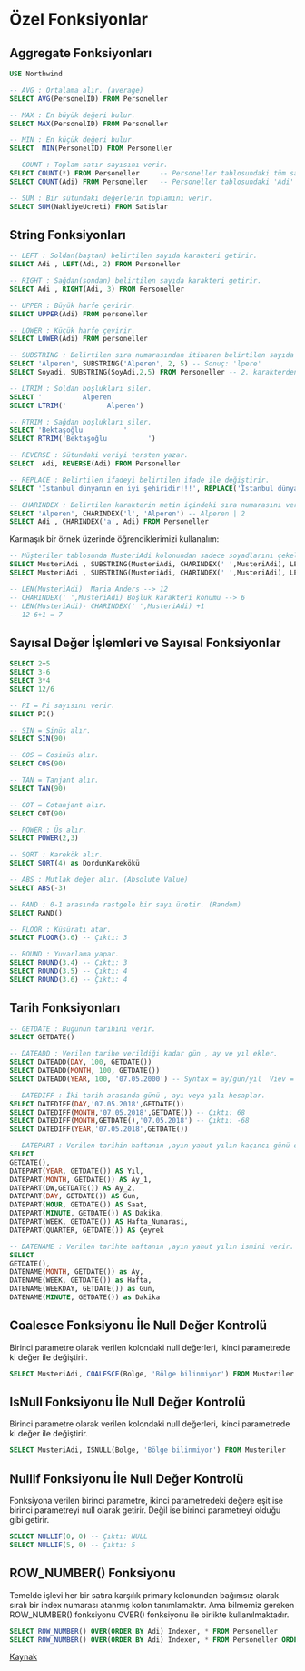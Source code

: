 # Özel Fonksiyonlar

## Aggregate Fonksiyonları

```sql
USE Northwind

-- AVG : Ortalama alır. (average)
SELECT AVG(PersonelID) FROM Personeller

-- MAX : En büyük değeri bulur.
SELECT MAX(PersonelID) FROM Personeller

-- MIN : En küçük değeri bulur.
SELECT  MIN(PersonelID) FROM Personeller

-- COUNT : Toplam satır sayısını verir.
SELECT COUNT(*) FROM Personeller     -- Personeller tablosundaki tüm satırların sayısını döndürecektir.
SELECT COUNT(Adi) FROM Personeller   -- Personeller tablosundaki 'Adi' sütununda null olmayan değerlerin sayısını döndürecektir.

-- SUM : Bir sütundaki değerlerin toplamını verir.
SELECT SUM(NakliyeUcreti) FROM Satislar
```

## String Fonksiyonları

```sql
-- LEFT : Soldan(baştan) belirtilen sayıda karakteri getirir.
SELECT Adi , LEFT(Adi, 2) FROM Personeller

-- RIGHT : Sağdan(sondan) belirtilen sayıda karakteri getirir.
SELECT Adi , RIGHT(Adi, 3) FROM Personeller

-- UPPER : Büyük harfe çevirir.
SELECT UPPER(Adi) FROM personeller

-- LOWER : Küçük harfe çevirir.
SELECT LOWER(Adi) FROM personeller

-- SUBSTRING : Belirtilen sıra numarasından itibaren belirtilen sayıda karakter getirir. Sıra numarası 1 den başlar.
SELECT 'Alperen', SUBSTRING('Alperen', 2, 5) -- Sonuç: 'lpere'
SELECT Soyadi, SUBSTRING(SoyAdi,2,5) FROM Personeller -- 2. karakterden itibaren 5 karakteri getirir

-- LTRIM : Soldan boşlukları siler.
SELECT '          Alperen'
SELECT LTRIM('          Alperen')

-- RTRIM : Sağdan boşlukları siler.
SELECT 'Bektaşoğlu          '
SELECT RTRIM('Bektaşoğlu          ')

-- REVERSE : Sütundaki veriyi tersten yazar.
SELECT	Adi, REVERSE(Adi) FROM Personeller

-- REPLACE : Belirtilen ifadeyi belirtilen ifade ile değiştirir.
SELECT 'İstanbul dünyanın en iyi şehiridir!!!', REPLACE('İstanbul dünyanın en iyi şehiridir!!!', 'İstanbul', 'İzmir')

-- CHARINDEX : Belirtilen karakterin metin içindeki sıra numarasını verir.
SELECT 'Alperen', CHARINDEX('l', 'Alperen') -- Alperen | 2
SELECT Adi , CHARINDEX('a', Adi) FROM Personeller
```

Karmaşık bir örnek üzerinde öğrendiklerimizi kullanalım:

```sql
-- Müşteriler tablosunda MusteriAdi kolonundan sadece soyadlarını çekelim.
SELECT MusteriAdi , SUBSTRING(MusteriAdi, CHARINDEX(' ',MusteriAdi), LEN(MusteriAdi)) FROM Musteriler
SELECT MusteriAdi , SUBSTRING(MusteriAdi, CHARINDEX(' ',MusteriAdi), LEN(MusteriAdi)- CHARINDEX(' ',MusteriAdi) +1) FROM Musteriler

-- LEN(MusteriAdi)  Maria Anders --> 12
-- CHARINDEX(' ',MusteriAdi) Boşluk karakteri konumu --> 6
-- LEN(MusteriAdi)- CHARINDEX(' ',MusteriAdi) +1
-- 12-6+1 = 7
```

## Sayısal Değer İşlemleri ve Sayısal Fonksiyonlar

```sql
SELECT 2+5
SELECT 3-6
SELECT 3*4
SELECT 12/6

-- PI = Pi sayısını verir.
SELECT PI()

-- SIN = Sinüs alır.
SELECT SIN(90)

-- COS = Cosinüs alır.
SELECT COS(90)

-- TAN = Tanjant alır.
SELECT TAN(90)

-- COT = Cotanjant alır.
SELECT COT(90)

-- POWER : Üs alır.
SELECT POWER(2,3)

-- SQRT : Karekök alır.
SELECT SQRT(4) as DordunKarekökü

-- ABS : Mutlak değer alır. (Absolute Value)
SELECT ABS(-3)

-- RAND : 0-1 arasında rastgele bir sayı üretir. (Random)
SELECT RAND()

-- FLOOR : Küsüratı atar.
SELECT FLOOR(3.6) -- Çıktı: 3

-- ROUND : Yuvarlama yapar.
SELECT ROUND(3.4) -- Çıktı: 3
SELECT ROUND(3.5) -- Çıktı: 4
SELECT ROUND(3.6) -- Çıktı: 4
```

## Tarih Fonksiyonları

```sql
-- GETDATE : Bugünün tarihini verir.
SELECT GETDATE()

-- DATEADD : Verilen tarihe verildiği kadar gün , ay ve yıl ekler.
SELECT DATEADD(DAY, 100, GETDATE())
SELECT DATEADD(MONTH, 100, GETDATE())
SELECT DATEADD(YEAR, 100, '07.05.2000') -- Syntax = ay/gün/yıl  Viev = yıl/ay/gün

-- DATEDIFF : İki tarih arasında günü , ayı veya yılı hesaplar.
SELECT DATEDIFF(DAY,'07.05.2018',GETDATE())
SELECT DATEDIFF(MONTH,'07.05.2018',GETDATE()) -- Çıktı: 68
SELECT DATEDIFF(MONTH,GETDATE(),'07.05.2018') -- Çıktı: -68
SELECT DATEDIFF(YEAR,'07.05.2018',GETDATE())

-- DATEPART : Verilen tarihin haftanın ,ayın yahut yılın kaçıncı günü olduğunu hesaplar.
SELECT
GETDATE(),
DATEPART(YEAR, GETDATE()) AS Yıl,
DATEPART(MONTH, GETDATE()) AS Ay_1,
DATEPART(DW,GETDATE()) AS Ay_2,
DATEPART(DAY, GETDATE()) AS Gun,
DATEPART(HOUR, GETDATE()) AS Saat,
DATEPART(MINUTE, GETDATE()) AS Dakika,
DATEPART(WEEK, GETDATE()) AS Hafta_Numarasi,
DATEPART(QUARTER, GETDATE()) AS Çeyrek

-- DATENAME : Verilen tarihte haftanın ,ayın yahut yılın ismini verir.
SELECT
GETDATE(),
DATENAME(MONTH, GETDATE()) as Ay,
DATENAME(WEEK, GETDATE()) as Hafta,
DATENAME(WEEKDAY, GETDATE()) as Gun,
DATENAME(MINUTE, GETDATE()) as Dakika
```

## Coalesce Fonksiyonu İle Null Değer Kontrolü

Birinci parametre olarak verilen kolondaki null değerleri, ikinci parametrede ki değer ile değiştirir.

```sql
SELECT MusteriAdi, COALESCE(Bolge, 'Bölge bilinmiyor') FROM Musteriler
```

## IsNull Fonksiyonu İle Null Değer Kontrolü

Birinci parametre olarak verilen kolondaki null değerleri, ikinci parametrede ki değer ile değiştirir.

```sql
SELECT MusteriAdi, ISNULL(Bolge, 'Bölge bilinmiyor') FROM Musteriler
```

##  NullIf Fonksiyonu İle Null Değer Kontrolü

Fonksiyona verilen birinci parametre, ikinci parametredeki değere eşit ise birinci parametreyi null olarak getirir. Değil ise birinci parametreyi olduğu gibi getirir.

```sql
SELECT NULLIF(0, 0) -- Çıktı: NULL
SELECT NULLIF(5, 0) -- Çıktı: 5
```

## ROW_NUMBER() Fonksiyonu

Temelde işlevi her bir satıra karşılık primary kolonundan bağımsız olarak sıralı bir index numarası atanmış kolon tanımlamaktır. Ama bilmemiz gereken ROW_NUMBER() fonksiyonu OVER() fonksiyonu ile birlikte kullanılmaktadır.

```sql
SELECT ROW_NUMBER() OVER(ORDER BY Adi) Indexer, * FROM Personeller
SELECT ROW_NUMBER() OVER(ORDER BY Adi) Indexer, * FROM Personeller ORDER BY PersonelId -- Bu örnekte verilen Indexer değerlerinin değişmediğini göreceksin.
```

<a href="https://www.gencayyildiz.com/blog/transact-sql-row_number-fonksiyonu/"> Kaynak </a>

